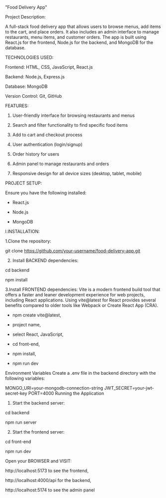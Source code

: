 "Food Delivery App"

 Project Description:

 A full-stack food delivery app that allows users to browse menus, add items to the cart, and place orders. It also includes an admin interface to manage restaurants, menu items, and 
 customer orders. The app is built using React.js for the frontend, Node.js for the backend, and MongoDB for the database.

 TECHNOLOGIES USED:

 Frontend: HTML, CSS, JavaScript, React.js

 Backend: Node.js, Express.js

 Database: MongoDB

 Version Control: Git, GitHub

FEATURES:

1. User-friendly interface for browsing restaurants and menus

2. Search and filter functionality to find specific food items

3. Add to cart and checkout process

4. User authentication (login/signup)

5. Order history for users

6. Admin panel to manage restaurants and orders

7. Responsive design for all device sizes (desktop, tablet, mobile)

PROJECT SETUP:

Ensure you have the following installed:

* React.js
 
* Node.js
 
* MongoDB

I.INSTALLATION:

1.Clone the repository:

git clone https://github.com/your-username/food-delivery-app.git

2. Install BACKEND dependencies:

cd backend

npm install

3.Install FRONTEND dependencies: Vite is a modern frontend build tool that offers a faster and leaner development experience for web projects, including React applications. Using vite@latest for React provides several benefits compared to older tools like Webpack or Create React App (CRA).

* npm create vite@latest,

* project name,

* select React, JavaScript,

* cd front-end,

* npm install,

* npm run dev

Environment Variables
Create a .env file in the backend directory with the following variables:

MONGO_URI=your-mongodb-connection-string
JWT_SECRET=your-jwt-secret-key
PORT=4000
Running the Application

1. Start the backend server:

cd backend

npm run server

2. Start the frontend server:

cd front-end

npm run dev

Open your BROWSER and VISIT:

http://localhost:5173 to see the frontend, 

http://localhost:4000/api for the backend, 

http://localhost:5174 to see the admin panel

